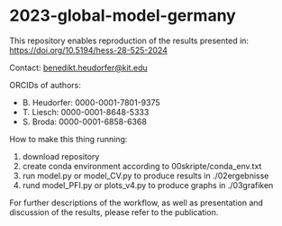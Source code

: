 # 2023-global-model-germany

This repository enables reproduction of the results presented in:
https://doi.org/10.5194/hess-28-525-2024

Contact: benedikt.heudorfer@kit.edu

ORCIDs of authors: 
- B. Heudorfer: 0000-0001-7801-9375
- T. Liesch: 0000-0001-8648-5333
- S. Broda: 0000-0001-6858-6368

How to make this thing running:
1. download repository
2. create conda environment according to 00skripte/conda_env.txt
4. run model.py or model_CV.py to produce results in ./02ergebnisse
5. rund model_PFI.py or plots_v4.py to produce graphs in ./03grafiken

For further descriptions of the workflow, as well as presentation and discussion of the results, please refer to the publication. 
